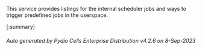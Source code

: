 






This service provides listings for the internal scheduler jobs and ways to trigger predefined jobs in the userspace.

[:summary]

###### Auto generated by Pydio Cells Enterprise Distribution v4.2.6 on 8-Sep-2023
